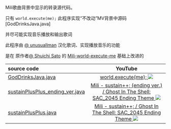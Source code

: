 Mili歌曲背景中显示的转录源代码。

只有 `world.execute(me);`
此程序实现“不改动”MV背景中源码[GodDrinksJava.java]

并尽可能实现音乐播放和输出歌词

此程序由 [@ unusuallman](https://github.com/unusuallman) 汉化歌词、实现播放音乐的功能

是在 原作者[@ Shuichi Sato](https://github.com/syuchan1005) 的 [Mili-world-execute-me](https://github.com/syuchan1005/Mili-world-execute-me.git) 基础上改进的


| source code                                                                       |                                                                                   YouTube                                                                                    |
|:----------------------------------------------------------------------------------|:----------------------------------------------------------------------------------------------------------------------------------------------------------------------------:|
| [GodDrinksJava.java](src/goddrinksjava/GodDrinksJava.java)                        |                              [world.execute(me);                       ![](http://img.youtube.com/vi/ESx_hy1n7HA/0.jpg)](https://www.youtube.com/watch?v=ESx_hy1n7HA)                              |
| [sustainPlusPlus_ending_ver.java](src/extraLarge/sustainPlusPlus_ending_ver.java) | [Mili - sustain++; (ending ver.) / Ghost In The Shell: SAC_2045 Ending Theme ![](https://img.youtube.com/vi/Wu4fVGsEn8s/0.jpg)](https://www.youtube.com/watch?v=Wu4fVGsEn8s) |
| [sustainPlusPlus.java](src/extraLarge/sustainPlusPlus.java)                       |        [Mili - sustain++; / Ghost In The Shell: SAC_2045 Ending Theme ![](https://img.youtube.com/vi/JHY0PYZXvfU/0.jpg)](https://www.youtube.com/watch?v=JHY0PYZXvfU)        |
